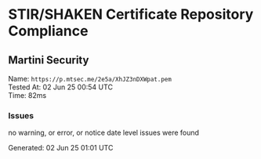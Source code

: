 # STIR/SHAKEN Certificate Repository Compliance

## Martini Security

Name: `https://p.mtsec.me/2e5a/XhJZ3nDXWpat.pem`\
Tested At: 02 Jun 25 00:54 UTC\
Time: 82ms

### Issues

no warning, or error, or notice date level issues were found

Generated: 02 Jun 25 01:01 UTC